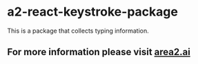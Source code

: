 # a2-react-keystroke-package

This is a package that collects typing information.

## For more information please visit [area2.ai](https://docs.area2-ai.com/)